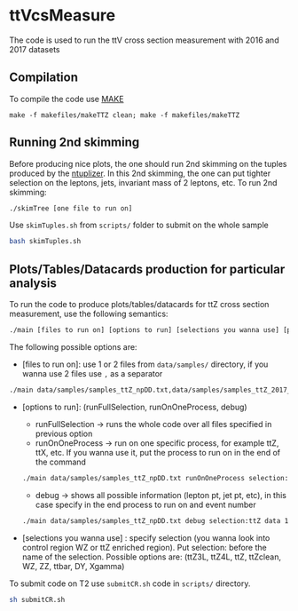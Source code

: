 # ttVcsMeasure
The code is used to run the ttV cross section measurement with 2016 and 2017 datasets

## Compilation
To compile the code use [MAKE](http://www.cs.colby.edu/maxwell/courses/tutorials/maketutor/)

```make
make -f makefiles/makeTTZ clean; make -f makefiles/makeTTZ
```
## Running 2nd skimming
Before producing nice plots, the one should run 2nd skimming on the tuples produced by the [ntuplizer](https://github.com/GhentAnalysis/heavyNeutrino). In this 2nd skimming, the one can put tighter selection on the leptons, jets, invariant mass of 2 leptons, etc. To run 2nd skimming:

```bash
./skimTree [one file to run on] 
```

Use `skimTuples.sh` from `scripts/` folder to submit on the whole sample

```bash
bash skimTuples.sh 
```

## Plots/Tables/Datacards production for particular analysis 
To run the code to produce plots/tables/datacards for ttZ cross section measurement, use the following semantics: 

```bash
./main [files to run on] [options to run] [selections you wanna use] [process to run on] [event number]
```

The following possible options are:

- [files to run on]: use 1 or 2 files from `data/samples/` directory, if you wanna use 2 files use `,` as a separator
```bash
./main data/samples/samples_ttZ_npDD.txt,data/samples/samples_ttZ_2017_npDD.txt runFullSelection selection:ttZclean
```

- [options to run]: (runFullSelection, runOnOneProcess, debug)
  * runFullSelection -> runs the whole code over all files specified in previous option
  * runOnOneProcess -> run on one specific process, for example ttZ, ttX, etc. If you wanna use it, put the process to run on in the end of the command

  ```bash
  ./main data/samples/samples_ttZ_npDD.txt runOnOneProcess selection:ttZclean ttZ
  ```

  * debug -> shows all possible information (lepton pt, jet pt, etc), in this case specify in the end process to run on and event number

  ```bash
  ./main data/samples/samples_ttZ_npDD.txt debug selection:ttZ data 1594370560
  ```

- [selections you wanna use] : specify selection (you wanna look into control region WZ or ttZ enriched region). Put selection: before the name of the selection. Possible options are: (ttZ3L, ttZ4L, ttZ, ttZclean, WZ, ZZ, ttbar, DY, Xgamma)

To submit code on T2 use `submitCR.sh` code in `scripts/` directory.

```bash
sh submitCR.sh
```


